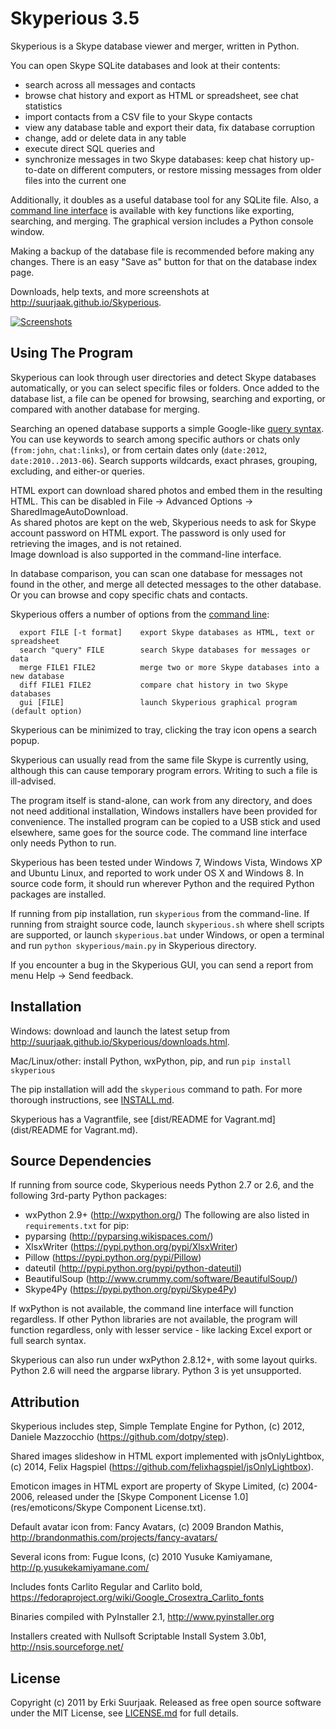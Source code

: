 Skyperious 3.5
==============

Skyperious is a Skype database viewer and merger, written in Python.

You can open Skype SQLite databases and look at their contents:

- search across all messages and contacts
- browse chat history and export as HTML or spreadsheet, see chat statistics
- import contacts from a CSV file to your Skype contacts
- view any database table and export their data, fix database corruption
- change, add or delete data in any table
- execute direct SQL queries
and
- synchronize messages in two Skype databases: keep chat history up-to-date on
  different computers, or restore missing messages from older files into the
  current one

Additionally, it doubles as a useful database tool for any SQLite file.
Also, a [command line interface](http://suurjaak.github.io/Skyperious/help.html#commandline)
is available with key functions like exporting, searching, and merging.
The graphical version includes a Python console window.

Making a backup of the database file is recommended before making any changes.
There is an easy "Save as" button for that on the database index page.

Downloads, help texts, and more screenshots at
http://suurjaak.github.io/Skyperious.

[![Screenshots](https://raw.github.com/suurjaak/Skyperious/gh-pages/img/th_collage.png)](https://raw.github.com/suurjaak/Skyperious/gh-pages/img/collage.png)


Using The Program
-----------------

Skyperious can look through user directories and detect Skype databases
automatically, or you can select specific files or folders.
Once added to the database list, a file can be opened for browsing, searching 
and exporting, or compared with another database for merging.

Searching an opened database supports a simple Google-like
[query syntax](http://suurjaak.github.io/Skyperious/help.html).
You can use keywords to search among specific authors or chats only
(`from:john`, `chat:links`), or from certain dates only 
(`date:2012`, `date:2010..2013-06`). Search supports 
wildcards, exact phrases, grouping, excluding, and either-or queries.

HTML export can download shared photos and embed them in the resulting HTML.
This can be disabled in File -> Advanced Options -> SharedImageAutoDownload.  
As shared photos are kept on the web, Skyperious needs to ask for Skype account
password on HTML export. The password is only used for retrieving the images,
and is not retained.  
Image download is also supported in the command-line interface.

In database comparison, you can scan one database for messages not found in
the other, and merge all detected messages to the other database. Or you can
browse and copy specific chats and contacts.

Skyperious offers a number of options from the
[command line](http://suurjaak.github.io/Skyperious/help.html#commandline):
```
  export FILE [-t format]    export Skype databases as HTML, text or spreadsheet
  search "query" FILE        search Skype databases for messages or data
  merge FILE1 FILE2          merge two or more Skype databases into a new database
  diff FILE1 FILE2           compare chat history in two Skype databases
  gui [FILE]                 launch Skyperious graphical program (default option)
```

Skyperious can be minimized to tray, clicking the tray icon opens 
a search popup.

Skyperious can usually read from the same file Skype is currently using, although
this can cause temporary program errors. Writing to such a file is ill-advised.

The program itself is stand-alone, can work from any directory, and does not 
need additional installation, Windows installers have been provided for 
convenience. The installed program can be copied to a USB stick and used
elsewhere, same goes for the source code. The command line interface only needs
Python to run.

Skyperious has been tested under Windows 7, Windows Vista, Windows XP and
Ubuntu Linux, and reported to work under OS X and Windows 8. In source code
form, it should run wherever Python and the required Python packages are
installed.

If running from pip installation, run `skyperious` from the command-line. 
If running from straight source code, launch `skyperious.sh` where shell 
scripts are supported, or launch `skyperious.bat` under Windows, or open 
a terminal and run `python skyperious/main.py` in Skyperious directory.

If you encounter a bug in the Skyperious GUI, you can send a report from menu
Help -> Send feedback.


Installation
------------

Windows: download and launch the latest setup from
http://suurjaak.github.io/Skyperious/downloads.html.

Mac/Linux/other: install Python, wxPython, pip, and run
`pip install skyperious`

The pip installation will add the `skyperious` command to path.
For more thorough instructions, see [INSTALL.md](INSTALL.md).

Skyperious has a Vagrantfile, see
[dist/README for Vagrant.md](dist/README for Vagrant.md).


Source Dependencies
-------------------

If running from source code, Skyperious needs Python 2.7 or 2.6,
and the following 3rd-party Python packages:
* wxPython 2.9+ (http://wxpython.org/)
The following are also listed in `requirements.txt` for pip:
* pyparsing (http://pyparsing.wikispaces.com/)
* XlsxWriter (https://pypi.python.org/pypi/XlsxWriter)
* Pillow (https://pypi.python.org/pypi/Pillow)
* dateutil (http://pypi.python.org/pypi/python-dateutil)
* BeautifulSoup (http://www.crummy.com/software/BeautifulSoup/)
* Skype4Py (https://pypi.python.org/pypi/Skype4Py)

If wxPython is not available, the command line interface will function
regardless.
If other Python libraries are not available, the program will function 
regardless, only with lesser service - like lacking Excel export or full 
search syntax.

Skyperious can also run under wxPython 2.8.12+, with some layout quirks.
Python 2.6 will need the argparse library. Python 3 is yet unsupported.


Attribution
-----------

Skyperious includes step, Simple Template Engine for Python,
(c) 2012, Daniele Mazzocchio (https://github.com/dotpy/step).

Shared images slideshow in HTML export implemented with jsOnlyLightbox, 
(c) 2014, Felix Hagspiel (https://github.com/felixhagspiel/jsOnlyLightbox).

Emoticon images in HTML export are property of Skype Limited, (c) 2004-2006,
released under the [Skype Component License 1.0](res/emoticons/Skype Component License.txt).

Default avatar icon from:
  Fancy Avatars, (c) 2009 Brandon Mathis,
  http://brandonmathis.com/projects/fancy-avatars/

Several icons from:
  Fugue Icons, (c) 2010 Yusuke Kamiyamane,
  http://p.yusukekamiyamane.com/

Includes fonts Carlito Regular and Carlito bold,
https://fedoraproject.org/wiki/Google_Crosextra_Carlito_fonts

Binaries compiled with PyInstaller 2.1, http://www.pyinstaller.org

Installers created with Nullsoft Scriptable Install System 3.0b1,
http://nsis.sourceforge.net/


License
-------

Copyright (c) 2011 by Erki Suurjaak.
Released as free open source software under the MIT License,
see [LICENSE.md](LICENSE.md) for full details.
